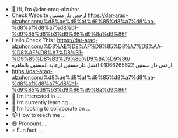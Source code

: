 - 👋 Hi, I’m @dar-araq-alzuhor
- Check Website ارخص دار مسنين
https://dar-araq-alzuhor.com/%d8%ae%d8%af%d9%85%d8%a7%d8%aa-%d8%af%d8%a7%d8%b1-%d9%85%d8%b3%d9%86%d9%8a%d9%86/
- Hello Check This : https://dar-araq-alzuhor.com/%D8%AE%D8%AF%D9%85%D8%A7%D8%AA-%D8%AF%D8%A7%D8%B1-%D9%85%D8%B3%D9%86%D9%8A%D9%86/
- ارخص دار مسنين 01066265622 افضل دار مسنين لرعاية المسنين بالقاهرة
- https://dar-araq-alzuhor.com/%d8%ae%d8%af%d9%85%d8%a7%d8%aa-%d8%af%d8%a7%d8%b1-%d9%85%d8%b3%d9%86%d9%8a%d9%86/
- 👀 I’m interested in ...
- 🌱 I’m currently learning ...
- 💞️ I’m looking to collaborate on ...
- 📫 How to reach me ...
- 😄 Pronouns: ...
- ⚡ Fun fact: ...

<!---
dar-araq-alzuhor/dar-araq-alzuhor is a ✨ special ✨ repository because its `README.md` (this file) appears on your GitHub profile.
You can click the Preview link to take a look at your changes.
--->
